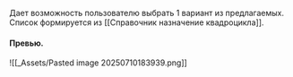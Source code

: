 Дает возможность пользователю выбрать 1 вариант из предлагаемых.
Список формируется из [[Справочник назначение квадроцикла]].
#### Превью.
![[_Assets/Pasted image 20250710183939.png]]
